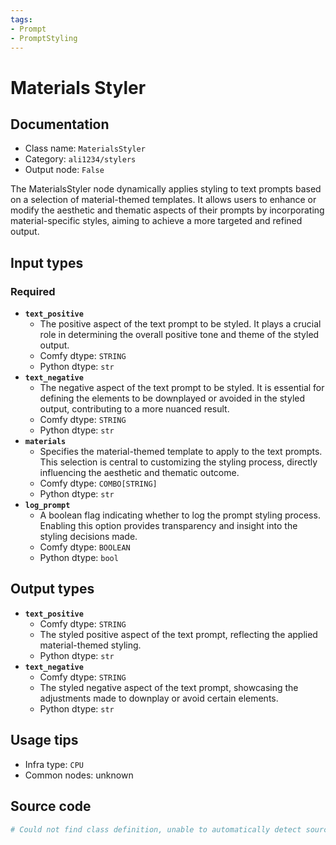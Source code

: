 ```yaml
---
tags:
- Prompt
- PromptStyling
---
```


# Materials Styler
## Documentation
- Class name: `MaterialsStyler`
- Category: `ali1234/stylers`
- Output node: `False`

The MaterialsStyler node dynamically applies styling to text prompts based on a selection of material-themed templates. It allows users to enhance or modify the aesthetic and thematic aspects of their prompts by incorporating material-specific styles, aiming to achieve a more targeted and refined output.
## Input types
### Required
- **`text_positive`**
    - The positive aspect of the text prompt to be styled. It plays a crucial role in determining the overall positive tone and theme of the styled output.
    - Comfy dtype: `STRING`
    - Python dtype: `str`
- **`text_negative`**
    - The negative aspect of the text prompt to be styled. It is essential for defining the elements to be downplayed or avoided in the styled output, contributing to a more nuanced result.
    - Comfy dtype: `STRING`
    - Python dtype: `str`
- **`materials`**
    - Specifies the material-themed template to apply to the text prompts. This selection is central to customizing the styling process, directly influencing the aesthetic and thematic outcome.
    - Comfy dtype: `COMBO[STRING]`
    - Python dtype: `str`
- **`log_prompt`**
    - A boolean flag indicating whether to log the prompt styling process. Enabling this option provides transparency and insight into the styling decisions made.
    - Comfy dtype: `BOOLEAN`
    - Python dtype: `bool`
## Output types
- **`text_positive`**
    - Comfy dtype: `STRING`
    - The styled positive aspect of the text prompt, reflecting the applied material-themed styling.
    - Python dtype: `str`
- **`text_negative`**
    - Comfy dtype: `STRING`
    - The styled negative aspect of the text prompt, showcasing the adjustments made to downplay or avoid certain elements.
    - Python dtype: `str`
## Usage tips
- Infra type: `CPU`
- Common nodes: unknown


## Source code
```python
# Could not find class definition, unable to automatically detect source code
```
